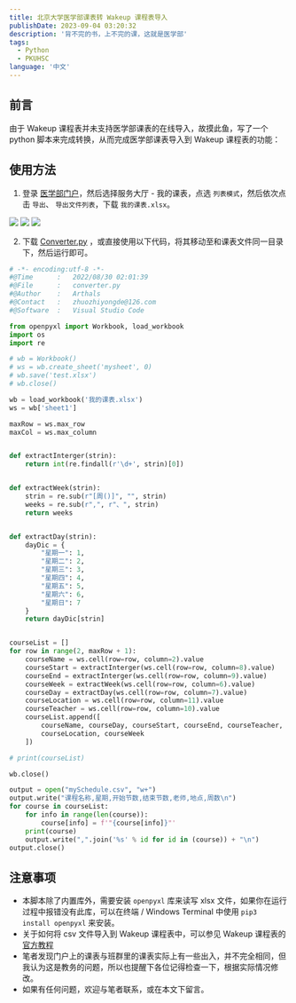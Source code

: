 ```yaml
---
title: 北京大学医学部课表转 Wakeup 课程表导入
publishDate: 2023-09-04 03:20:32
description: '背不完的书，上不完的课，这就是医学部'
tags:
  - Python
  - PKUHSC
language: '中文'
---
```


## 前言

由于 Wakeup 课程表并未支持医学部课表的在线导入，故摸此鱼，写了一个 python 脚本来完成转换，从而完成医学部课表导入到 Wakeup 课程表的功能：

## 使用方法

1. 登录 [医学部门户](http://apps.bjmu.edu.cn/)，然后选择服务大厅 - 我的课表，点选 `列表模式`，然后依次点击 `导出`、 `导出文件列表`，下载 `我的课表.xlsx`。

![](https://cdn.arthals.ink/bed/2023/09/ee23c596d3de36885a622c9747498f26.png)
![](https://cdn.arthals.ink/bed/2023/09/28c6bf6a4282411c5a2a8a8a74b8703c.png)
![](https://cdn.arthals.ink/bed/2023/09/ccc7359c62310135baea2071cc4f469d.png)

2. 下载 [Converter.py](https://cdn.arthals.ink/bed/2023/09/465ba6ca5de15ea4ffdc127459cf920d.py) ，或直接使用以下代码，将其移动至和课表文件同一目录下，然后运行即可。

```python
# -*- encoding:utf-8 -*-
#@Time		:	2022/08/30 02:01:39
#@File		:	converter.py
#@Author	:	Arthals
#@Contact	:	zhuozhiyongde@126.com
#@Software	:	Visual Studio Code

from openpyxl import Workbook, load_workbook
import os
import re

# wb = Workbook()
# ws = wb.create_sheet('mysheet', 0)
# wb.save('test.xlsx')
# wb.close()

wb = load_workbook('我的课表.xlsx')
ws = wb['sheet1']

maxRow = ws.max_row
maxCol = ws.max_column


def extractInterger(strin):
    return int(re.findall(r'\d+', strin)[0])


def extractWeek(strin):
    strin = re.sub(r"[周()]", "", strin)
    weeks = re.sub(r",", r"、", strin)
    return weeks


def extractDay(strin):
    dayDic = {
        "星期一": 1,
        "星期二": 2,
        "星期三": 3,
        "星期四": 4,
        "星期五": 5,
        "星期六": 6,
        "星期日": 7
    }
    return dayDic[strin]


courseList = []
for row in range(2, maxRow + 1):
    courseName = ws.cell(row=row, column=2).value
    courseStart = extractInterger(ws.cell(row=row, column=8).value)
    courseEnd = extractInterger(ws.cell(row=row, column=9).value)
    courseWeek = extractWeek(ws.cell(row=row, column=6).value)
    courseDay = extractDay(ws.cell(row=row, column=7).value)
    courseLocation = ws.cell(row=row, column=11).value
    courseTeacher = ws.cell(row=row, column=10).value
    courseList.append([
        courseName, courseDay, courseStart, courseEnd, courseTeacher,
        courseLocation, courseWeek
    ])

# print(courseList)

wb.close()

output = open("mySchedule.csv", "w+")
output.write("课程名称,星期,开始节数,结束节数,老师,地点,周数\n")
for course in courseList:
    for info in range(len(course)):
        course[info] = f'"{course[info]}"'
    print(course)
    output.write(",".join('%s' % id for id in (course)) + "\n")
output.close()
```

## 注意事项

- 本脚本除了内置库外，需要安装 `openpyxl` 库来读写 xlsx 文件，如果你在运行过程中报错没有此库，可以在终端 / Windows Terminal 中使用 `pip3 install openpyxl` 来安装。
- 关于如何将 csv 文件导入到 Wakeup 课程表中，可以参见 Wakeup 课程表的 [官方教程](https://www.wakeup.fun/doc/import_from_csv.html)
- 笔者发现门户上的课表与班群里的课表实际上有一些出入，并不完全相同，但我认为这是教务的问题，所以也提醒下各位记得检查一下，根据实际情况修改。
- 如果有任何问题，欢迎与笔者联系，或在本文下留言。
